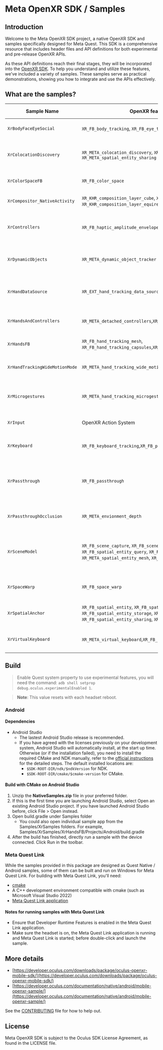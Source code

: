 # Meta OpenXR SDK / Samples

## Introduction
Welcome to the Meta OpenXR SDK project, a native OpenXR SDK and samples specifically designed for Meta Quest. This SDK is a comprehensive resource that includes header files and API definitions for both experimental and pre-release OpenXR APIs.

As these API definitions reach their final stages, they will be incorporated into the [OpenXR SDK](https://github.com/KhronosGroup/OpenXR-SDK). To help you understand and utilize these features, we've included a variety of samples. These samples serve as practical demonstrations, showing you how to integrate and use the APIs effectively.

## What are the samples?

|Sample Name |OpenXR features / extensions shown |Target devices| Extra notes
|--|--|--|--|
|`XrBodyFaceEyeSocial` |`XR_FB_body_tracking`, `XR_FB_eye_tracking_social`, `XR_FB_face_tracking` |Meta Quest Pro
|`XrColocationDiscovery` |`XR_META_colocation_discovery`, `XR_META_spatial_entity_group_sharing`, and `XR_META_spatial_entity_sharing`  |Meta Quest 2 and later devices
|`XrColorSpaceFB`               |`XR_FB_color_space` |All Meta Quest devices
|`XrCompositor_NativeActivity`   |`XR_KHR_composition_layer_cube`, `XR_KHR_composition_layer_cylinder`, `XR_KHR_composition_layer_equirect2`, `XR_FB_foveation` |All Meta Quest devices |Single file `C` sample
|`XrControllers`                 |`XR_FB_haptic_amplitude_envelope`, `XR_FB_haptic_pcm`|Meta Quest 2 and later devices
|`XrDynamicObjects`                 |`XR_META_dynamic_object_tracker`|Meta Quest 3 and later devices
|`XrHandDataSource`              |`XR_EXT_hand_tracking_data_source`|Meta Quest 2 and later devices
|`XrHandsAndControllers`         |`XR_META_detached_controllers`,`XR_META_simultaneous_hands_and_controllers`|Meta Quest 3 and later|
|`XrHandsFB`                     |`XR_FB_hand_tracking_mesh`, `XR_FB_hand_tracking_capsules`,`XR_FB_hand_tracking_aim`|All Meta Quest devices|
|`XrHandTrackingWideMotionMode`      |`XR_META_hand_tracking_wide_motion_mode`|Meta Quest 3 and later|
|`XrMicrogestures`      |`XR_META_hand_tracking_microgestures`|Meta Quest 2 and later devices|
|`XrInput`              |OpenXR Action System|All Meta Quest devices|
|`XrKeyboard` |`XR_FB_keyboard_tracking`,`XR_FB_passthrough_keyboard_hands`,`XR_FB_render_model`|Meta Quest 2 and later|
|`XrPassthrough`                |`XR_FB_passthrough`|All Meta Quest devices|Demonstrates the use of still and animated styles, selective and projected passthrough.
|`XrPassthroughOcclusion`        |`XR_META_envionment_depth`|Meta Quest 3 and later|
|`XrSceneModel`                 |`XR_FB_scene_capture`, `XR_FB_scene`, `XR_FB_spatial_entity`, `XR_FB_spatial_entity_query`, `XR_FB_spatial_entity_container`, `XR_META_spatial_entity_mesh`, `XR_META_boundary_visibility`|Meta Quest 2 and later|Demonstrates a scene-aware experience including floor, walls, and furniture.
|`XrSpaceWarp`                   |`XR_FB_space_warp`|Meta Quest 2 and later|
|`XrSpatialAnchor`              |`XR_FB_spatial_entity`, `XR_FB_spatial_entity_query`, `XR_FB_spatial_entity_storage`, `XR_FB_spatial_entity_storage_batch`, `XR_FB_spatial_entity_sharing`, `XR_FB_spatial_entity_user`|Meta Quest 2 and later|
|`XrVirtualKeyboard` |`XR_META_virtual_keyboard`,`XR_FB_render_model`|Meta Quest 2 and later|

## Build
> Enable Quest system property to use experimental features, you will need the command: `adb shell setprop debug.oculus.experimentalEnabled 1`.

> **Note**: This value resets with each headset reboot.
### Android
#### Dependencies
* Android Studio
  * The lastest Android Studio release is recommended.
  * If you have agreed with the licenses previously on your development system, Android Studio will automatically install, at the start up time. Otherwise (or if the installation failed), you need to install the required CMake and NDK manually, refer to the [official instructions](https://developer.android.com/studio/projects/install-ndk) for the detailed steps. The default installed locations are:
    * `$SDK-ROOT-DIR/ndk/$ndkVersion` for NDK.
    * `$SDK-ROOT-DIR/cmake/$cmake-version` for CMake.
#### Build with CMake on Android Studio
1. Unzip the **NativeSamples.zip** file in your preferred folder.
2. If this is the first time you are launching Android Studio, select Open an existing Android Studio project. If you have launched Android Studio before, click File > Open instead.
3. Open build.gradle under Samples folder
   * You could also open individual sample app from the Samples/XrSamples folders. For example, Samples/XrSamples/XrHandsFB/Projects/Android/build.gradle
4. After the build has finished, directly run a sample with the device connected. Click Run in the toolbar.

### Meta Quest Link
While the samples provided in this package are designed as Quest Native / Android samples, some of them can be built and run on Windows for Meta Quest Link. For building with Meta Quest Link, you'll need:
* [cmake](https://cmake.org/download/)
* A C++ development environment compatible with cmake (such as Microsoft Visual Studio 2022)
* [Meta Quest Link application](https://www.meta.com/quest/setup/)

#### Notes for running samples with Meta Quest Link
* Ensure that Developer Runtime Features is enabled in the Meta Quest Link application.
* Make sure the headset is on, the Meta Quest Link application is running and Meta Quest Link is started; before double-click and launch the sample.

## More details

- [https://developer.oculus.com/downloads/package/oculus-openxr-mobile-sdk/](https://developer.oculus.com/downloads/package/oculus-openxr-mobile-sdk/)
- [https://developer.oculus.com/documentation/native/android/mobile-openxr-sample/](https://developer.oculus.com/documentation/native/android/mobile-openxr-sample/)

See the [CONTRIBUTING](CONTRIBUTING.md) file for how to help out.

## License
Meta OpenXR SDK is subject to the Oculus SDK License Agreement, as found in the LICENSE file.

